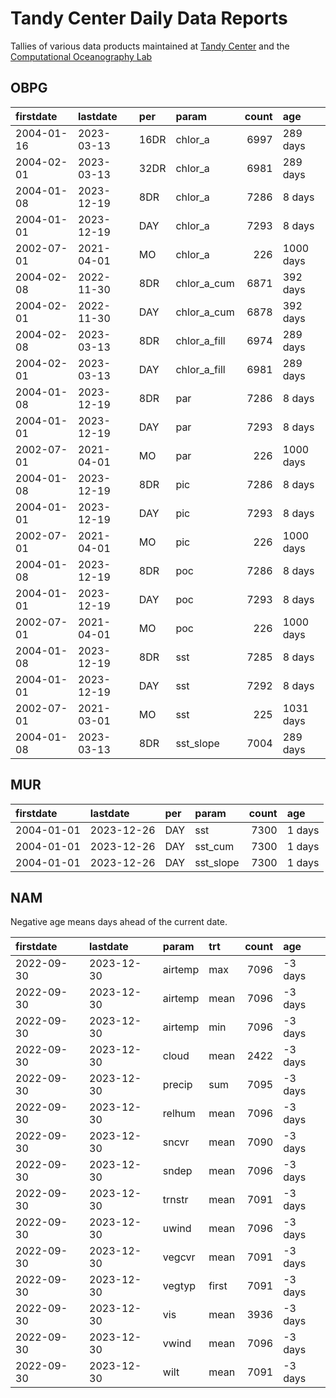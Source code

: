Tandy Center Daily Data Reports
================

Tallies of various data products maintained at [Tandy
Center](https://www.bigelow.org/services/ocean-forecasting/) and the
[Computational Oceanography
Lab](https://www.bigelow.org/science/lab/computational-oceanography/)

## OBPG

| firstdate  | lastdate   | per  | param        | count | age       |
|:-----------|:-----------|:-----|:-------------|------:|:----------|
| 2004-01-16 | 2023-03-13 | 16DR | chlor_a      |  6997 | 289 days  |
| 2004-02-01 | 2023-03-13 | 32DR | chlor_a      |  6981 | 289 days  |
| 2004-01-08 | 2023-12-19 | 8DR  | chlor_a      |  7286 | 8 days    |
| 2004-01-01 | 2023-12-19 | DAY  | chlor_a      |  7293 | 8 days    |
| 2002-07-01 | 2021-04-01 | MO   | chlor_a      |   226 | 1000 days |
| 2004-02-08 | 2022-11-30 | 8DR  | chlor_a_cum  |  6871 | 392 days  |
| 2004-02-01 | 2022-11-30 | DAY  | chlor_a_cum  |  6878 | 392 days  |
| 2004-02-08 | 2023-03-13 | 8DR  | chlor_a_fill |  6974 | 289 days  |
| 2004-02-01 | 2023-03-13 | DAY  | chlor_a_fill |  6981 | 289 days  |
| 2004-01-08 | 2023-12-19 | 8DR  | par          |  7286 | 8 days    |
| 2004-01-01 | 2023-12-19 | DAY  | par          |  7293 | 8 days    |
| 2002-07-01 | 2021-04-01 | MO   | par          |   226 | 1000 days |
| 2004-01-08 | 2023-12-19 | 8DR  | pic          |  7286 | 8 days    |
| 2004-01-01 | 2023-12-19 | DAY  | pic          |  7293 | 8 days    |
| 2002-07-01 | 2021-04-01 | MO   | pic          |   226 | 1000 days |
| 2004-01-08 | 2023-12-19 | 8DR  | poc          |  7286 | 8 days    |
| 2004-01-01 | 2023-12-19 | DAY  | poc          |  7293 | 8 days    |
| 2002-07-01 | 2021-04-01 | MO   | poc          |   226 | 1000 days |
| 2004-01-08 | 2023-12-19 | 8DR  | sst          |  7285 | 8 days    |
| 2004-01-01 | 2023-12-19 | DAY  | sst          |  7292 | 8 days    |
| 2002-07-01 | 2021-03-01 | MO   | sst          |   225 | 1031 days |
| 2004-01-08 | 2023-03-13 | 8DR  | sst_slope    |  7004 | 289 days  |

## MUR

| firstdate  | lastdate   | per | param     | count | age    |
|:-----------|:-----------|:----|:----------|------:|:-------|
| 2004-01-01 | 2023-12-26 | DAY | sst       |  7300 | 1 days |
| 2004-01-01 | 2023-12-26 | DAY | sst_cum   |  7300 | 1 days |
| 2004-01-01 | 2023-12-26 | DAY | sst_slope |  7300 | 1 days |

## NAM

Negative age means days ahead of the current date.

| firstdate  | lastdate   | param   | trt   | count | age     |
|:-----------|:-----------|:--------|:------|------:|:--------|
| 2022-09-30 | 2023-12-30 | airtemp | max   |  7096 | -3 days |
| 2022-09-30 | 2023-12-30 | airtemp | mean  |  7096 | -3 days |
| 2022-09-30 | 2023-12-30 | airtemp | min   |  7096 | -3 days |
| 2022-09-30 | 2023-12-30 | cloud   | mean  |  2422 | -3 days |
| 2022-09-30 | 2023-12-30 | precip  | sum   |  7095 | -3 days |
| 2022-09-30 | 2023-12-30 | relhum  | mean  |  7096 | -3 days |
| 2022-09-30 | 2023-12-30 | sncvr   | mean  |  7090 | -3 days |
| 2022-09-30 | 2023-12-30 | sndep   | mean  |  7096 | -3 days |
| 2022-09-30 | 2023-12-30 | trnstr  | mean  |  7091 | -3 days |
| 2022-09-30 | 2023-12-30 | uwind   | mean  |  7096 | -3 days |
| 2022-09-30 | 2023-12-30 | vegcvr  | mean  |  7091 | -3 days |
| 2022-09-30 | 2023-12-30 | vegtyp  | first |  7091 | -3 days |
| 2022-09-30 | 2023-12-30 | vis     | mean  |  3936 | -3 days |
| 2022-09-30 | 2023-12-30 | vwind   | mean  |  7096 | -3 days |
| 2022-09-30 | 2023-12-30 | wilt    | mean  |  7091 | -3 days |
